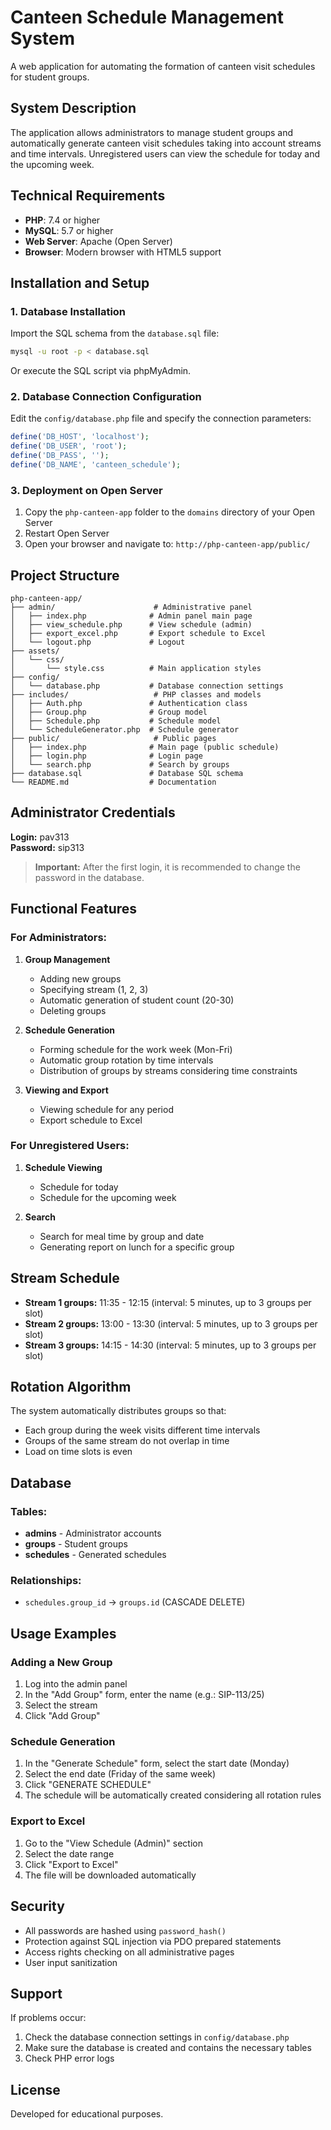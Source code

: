 # Canteen Schedule Management System

A web application for automating the formation of canteen visit schedules for student groups.

## System Description

The application allows administrators to manage student groups and automatically generate canteen visit schedules taking into account streams and time intervals. Unregistered users can view the schedule for today and the upcoming week.

## Technical Requirements

- **PHP**: 7.4 or higher
- **MySQL**: 5.7 or higher
- **Web Server**: Apache (Open Server)
- **Browser**: Modern browser with HTML5 support

## Installation and Setup

### 1. Database Installation

Import the SQL schema from the `database.sql` file:

```bash
mysql -u root -p < database.sql
```

Or execute the SQL script via phpMyAdmin.

### 2. Database Connection Configuration

Edit the `config/database.php` file and specify the connection parameters:

```php
define('DB_HOST', 'localhost');
define('DB_USER', 'root');
define('DB_PASS', '');
define('DB_NAME', 'canteen_schedule');
```

### 3. Deployment on Open Server

1. Copy the `php-canteen-app` folder to the `domains` directory of your Open Server
2. Restart Open Server
3. Open your browser and navigate to: `http://php-canteen-app/public/`

## Project Structure

```
php-canteen-app/
├── admin/                      # Administrative panel
│   ├── index.php              # Admin panel main page
│   ├── view_schedule.php      # View schedule (admin)
│   ├── export_excel.php       # Export schedule to Excel
│   └── logout.php             # Logout
├── assets/
│   └── css/
│       └── style.css          # Main application styles
├── config/
│   └── database.php           # Database connection settings
├── includes/                   # PHP classes and models
│   ├── Auth.php               # Authentication class
│   ├── Group.php              # Group model
│   ├── Schedule.php           # Schedule model
│   └── ScheduleGenerator.php  # Schedule generator
├── public/                     # Public pages
│   ├── index.php              # Main page (public schedule)
│   ├── login.php              # Login page
│   └── search.php             # Search by groups
├── database.sql               # Database SQL schema
└── README.md                  # Documentation
```

## Administrator Credentials

**Login:** pav313  
**Password:** sip313

> **Important:** After the first login, it is recommended to change the password in the database.

## Functional Features

### For Administrators:

1. **Group Management**
   - Adding new groups
   - Specifying stream (1, 2, 3)
   - Automatic generation of student count (20-30)
   - Deleting groups

2. **Schedule Generation**
   - Forming schedule for the work week (Mon-Fri)
   - Automatic group rotation by time intervals
   - Distribution of groups by streams considering time constraints

3. **Viewing and Export**
   - Viewing schedule for any period
   - Export schedule to Excel

### For Unregistered Users:

1. **Schedule Viewing**
   - Schedule for today
   - Schedule for the upcoming week

2. **Search**
   - Search for meal time by group and date
   - Generating report on lunch for a specific group

## Stream Schedule

- **Stream 1 groups:** 11:35 - 12:15 (interval: 5 minutes, up to 3 groups per slot)
- **Stream 2 groups:** 13:00 - 13:30 (interval: 5 minutes, up to 3 groups per slot)
- **Stream 3 groups:** 14:15 - 14:30 (interval: 5 minutes, up to 3 groups per slot)

## Rotation Algorithm

The system automatically distributes groups so that:
- Each group during the week visits different time intervals
- Groups of the same stream do not overlap in time
- Load on time slots is even

## Database

### Tables:

- **admins** - Administrator accounts
- **groups** - Student groups
- **schedules** - Generated schedules

### Relationships:

- `schedules.group_id` → `groups.id` (CASCADE DELETE)

## Usage Examples

### Adding a New Group

1. Log into the admin panel
2. In the "Add Group" form, enter the name (e.g.: SIP-113/25)
3. Select the stream
4. Click "Add Group"

### Schedule Generation

1. In the "Generate Schedule" form, select the start date (Monday)
2. Select the end date (Friday of the same week)
3. Click "GENERATE SCHEDULE"
4. The schedule will be automatically created considering all rotation rules

### Export to Excel

1. Go to the "View Schedule (Admin)" section
2. Select the date range
3. Click "Export to Excel"
4. The file will be downloaded automatically

## Security

- All passwords are hashed using `password_hash()`
- Protection against SQL injection via PDO prepared statements
- Access rights checking on all administrative pages
- User input sanitization

## Support

If problems occur:
1. Check the database connection settings in `config/database.php`
2. Make sure the database is created and contains the necessary tables
3. Check PHP error logs

## License

Developed for educational purposes.
